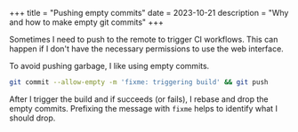 +++
title = "Pushing empty commits"
date = 2023-10-21
description = "Why and how to make empty git commits"
+++

Sometimes I need to push to the remote to trigger CI workflows. This can happen
if I don't have the necessary permissions to use the web interface.

To avoid pushing garbage, I like using empty commits.

```bash
git commit --allow-empty -m 'fixme: triggering build' && git push
```

After I trigger the build and if succeeds (or fails), I rebase and drop the
empty commits. Prefixing the message with `fixme` helps to identify what I
should drop.
